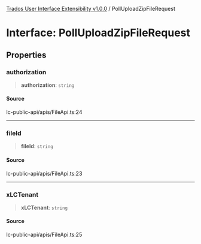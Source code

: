 [Trados User Interface Extensibility v1.0.0](../wiki/globals) / PollUploadZipFileRequest

# Interface: PollUploadZipFileRequest

## Properties

### authorization

> **authorization**: `string`

#### Source

lc-public-api/apis/FileApi.ts:24

***

### fileId

> **fileId**: `string`

#### Source

lc-public-api/apis/FileApi.ts:23

***

### xLCTenant

> **xLCTenant**: `string`

#### Source

lc-public-api/apis/FileApi.ts:25
